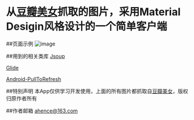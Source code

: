 ﻿
# 从[豆瓣美女](http://www.dbmeinv.com/)抓取的图片，采用Material Desigin风格设计的一个简单客户端

##页面示例
 ![image](https://github.com/aspook/Android-MaterialDesign-DBMZ/raw/master/images/dbmz.jpg)

##用到的相关类库
  [Jsoup](http://jsoup.org/)
  
  [Glide](https://github.com/bumptech/glide)
  
  [Android-PullToRefresh](https://github.com/ASPOOK/Android-PullToRefresh)

##特别声明
  本App仅供学习开发使用，上面的所有图片都抓取自[豆瓣美女](http://www.dbmeinv.com/)，版权归原作者所有
  
##作者邮箱
   ahence@163.com
 






